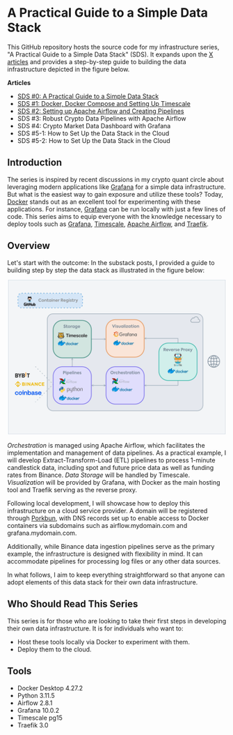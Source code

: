 # A Practical Guide to a Simple Data Stack

This GitHub repository hosts the source code for my infrastructure
series, "A Practical Guide to a Simple Data Stack" (SDS). It expands
upon the [X articles](https://x.com/bylethquant/articles) and provides a step-by-step guide to building the data infrastructure depicted in the figure
below.

**Articles**
* [SDS #0: A Practical Guide to a Simple Data Stack](https://x.com/bylethquant/status/1826891957249212691)
* [SDS #1: Docker, Docker Compose and Setting Up Timescale](https://x.com/bylethquant/status/1828041355131859198)
* [SDS #2: Setting up Apache Airflow and Creating Pipelines](https://x.com/bylethquant/status/1830558712899228012)
* SDS #3: Robust Crypto Data Pipelines with Apache Airflow
* SDS #4: Crypto Market Data Dashboard with Grafana
* SDS #5-1: How to Set Up the Data Stack in the Cloud
* SDS #5-2: How to Set Up the Data Stack in the Cloud

## Introduction

The series is inspired by recent discussions in my crypto quant circle about leveraging modern applications like
[Grafana](https://grafana.com) for a simple data infrastructure. But what is the easiest way to gain
exposure and
utilize these tools? Today, [Docker](https://www.docker.com) stands out as an excellent tool for experimenting
with these applications. For
instance, [Grafana](https://grafana.com) can be run locally with just a few lines of code. This series aims to equip
everyone with the
knowledge necessary to deploy tools such as
[Grafana](https://grafana.com), [Timescale](https://www.timescale.com), [Apache Airflow](https://airflow.apache.org),
and [Traefik](https://traefik.io/traefik).

## Overview

Let's start with the outcome: In the substack posts, I provided a guide to building step by step the data stack as
illustrated in the figure below:

<div align="center">
    <img src=".github/x-data-infra.webp" alt="data-infra" width="500" />
</div>

*Orchestration* is managed using Apache Airflow, which facilitates the implementation and management of data pipelines.
As a practical example, I will develop Extract-Transform-Load (ETL) pipelines to process 1-minute candlestick data,
including spot and future price data as well as funding rates from Binance. *Data Storage* will be handled by
Timescale. *Visualization* will be provided by Grafana, with Docker as the main hosting tool and Traefik serving as
the reverse proxy. 

Following local development, I will showcase how to deploy this infrastructure on a cloud service
provider. A domain will be registered through [Porkbun](https://porkbun.com/), with DNS records set up to enable access
to Docker containers via
subdomains such as airflow.mydomain.com and grafana.mydomain.com.

Additionally, while Binance data ingestion pipelines serve as the primary example, the infrastructure is designed with
flexibility in mind. It can accommodate pipelines for processing log files or any other data sources.

In what follows, I aim to keep everything straightforward so that anyone can adopt elements of this data stack
for their own data infrastructure.

## Who Should Read This Series

This series is for those who are looking to take their first steps in developing their own data infrastructure. It is for individuals who want to:
* Host these tools locally via Docker to experiment with them. 
* Deploy them to the cloud.


## Tools

* Docker Desktop 4.27.2
* Python 3.11.5
* Airflow 2.8.1
* Grafana 10.0.2
* Timescale pg15
* Traefik 3.0
